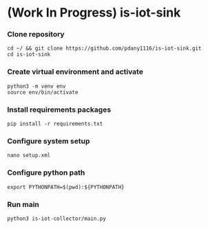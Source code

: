 # (Work In Progress) is-iot-sink

### Clone repository
```
cd ~/ && git clone https://github.com/pdany1116/is-iot-sink.git
cd is-iot-sink
```

### Create virtual environment and activate
```
python3 -m venv env
source env/bin/activate
```

### Install requirements packages
```
pip install -r requirements.txt
```

### Configure system setup
```
nano setup.xml
```

### Configure python path
```
export PYTHONPATH=$(pwd):${PYTHONPATH}
```

### Run main
```
python3 is-iot-collector/main.py
```